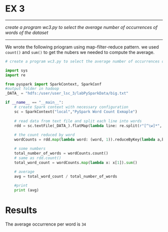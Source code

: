 # EX 3

---

*create a program wc3.py to select the average number of occurrences of words of the dataset*

---

We wrote the following priogram using map-filter-reduce pattern.
we used `count()` and `sum()` to get the nubers we needed to compute the average.

```python
# create a program wc3.py to select the average number of occurrences of words of the dataset

import sys
import re

from pyspark import SparkContext, SparkConf
#output folder in hadoop
_DATA_ = "hdfs:/user/user_lsc_3/labPySparkData/big.txt"

if __name__ == "__main__":
    # create Spark context with necessary configuration
    sc = SparkContext("local","PySpark Word Count Exmaple")
    
    # read data from text file and split each line into words
    rdd = sc.textFile(_DATA_).flatMap(lambda line: re.split(r"[^\w]*", line.strip().lower()))
 
    # the count reduced by word
    wordCounts = rdd.map(lambda word: (word, 1)).reduceByKey(lambda a,b:a + b)

    # some numbers
    total_number_of_words = wordCounts.count()   
    # same as rdd.count()
    total_word_count = wordCounts.map(lambda x: x[1]).sum()
    
    # average
    avg = total_word_count / total_number_of_words

    #print
    print (avg)
```

# Results

The average occurrence per word is `34`
